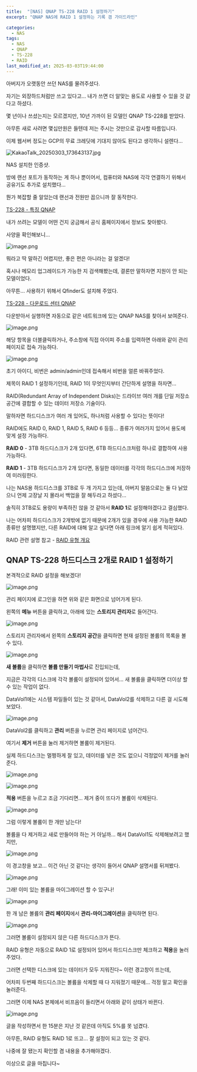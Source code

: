 ```yaml
---
title:  "[NAS] QNAP TS-228 RAID 1 설정하기"
excerpt: "QNAP NAS에 RAID 1 설정하는 기록 겸 가이드라인"

categories:
  - NAS
tags:
  - NAS
  - QNAP
  - TS-228
  - RAID
last_modified_at: 2025-03-03T19:44:00
--- 
```


아버지가 오랫동안 쓰던 NAS를 물려주셨다.

자기는 외장하드처럼만 쓰고 있다고… 내가 쓰면 더 알맞는 용도로 사용할 수 있을 것 같다고 하셨다.

몇 년이나 쓰셨는지는 모르겠지만, 10년 가까이 된 모델인 QNAP TS-228를 받았다.

아무튼 새로 사려면 몇십만원은 들텐데 저는 주시는 것만으로 감사할 따름입니다.

이제 웹서버 정도는 GCP의 무료 크레딧에 기대지 않아도 된다고 생각하니 설렌다…

![KakaoTalk_20250303_173643137.jpg](https://salmon99.github.io/assets/images/20250303/KakaoTalk_20250303_173643137.jpg)

NAS 설치한 인증샷.

방에 랜선 포트가 동작하는 게 하나 뿐이어서, 컴퓨터와 NAS에 각각 연결하기 위해서 공유기도 추가로 설치했다…

뭔가 복잡할 줄 알았는데 랜선과 전원만 꼽으니까 잘 동작한다.

[TS-228 - 특징 QNAP](https://www.qnap.com/ko-kr/product/ts-228)

내가 쓰려는 모델이 어떤 건지 궁금해서 공식 홈페이지에서 정보도 찾아봤다.

사양을 확인해보니…

![image.png](https://salmon99.github.io/assets/images/20250303/image.png)

뭐라고 딱 말하긴 어렵지만, 좋은 편은 아니라는 걸 알겠다!

혹시나 메모리 업그레이드가 가능한 지 검색해봤는데, 결론만 말하자면 지원이 안 되는 모델이었다.

아무튼… 사용하기 위해서 Qfinder도 설치해 주었다.

[TS-228 - 다운로드 센터 QNAP](https://www.qnap.com/ko-kr/download?model=ts-228&category=utility)

다운받아서 실행하면 자동으로 같은 네트워크에 있는 QNAP NAS를 찾아서 보여준다.

![image.png](https://salmon99.github.io/assets/images/20250303/image%201.png)

해당 항목을 더블클릭하거나, 주소창에 직접 아이피 주소를 입력하면 아래와 같이 관리 페이지로 접속 가능하다.

![image.png](https://salmon99.github.io/assets/images/20250303/image%202.png)

초기 아이디, 비번은 admin/admin인데 접속해서 비번을 얼른 바꿔주었다.

제목이 RAID 1 설정하기인데, RAID 1이 무엇인지부터 간단하게 설명을 하자면…

RAID(Redundant Array of Independent Disks)는 드라이브 여러 개를 단일 저장소 공간에 결합할 수 있는 데이터 저장소 기술이다.

말하자면 하드디스크가 여러 개 있어도, 하나처럼 사용할 수 있다는 뜻이다!

RAID에도 RAID 0, RAID 1, RAID 5, RAID 6 등등… 종류가 여러가지 있어서 용도에 맞게 설정 가능하다.

**RAID 0** - 3TB 하드디스크가 2개 있다면, 6TB 하드디스크처럼 하나로 결합하여 사용 가능하다.

**RAID 1** - 3TB 하드디스크가 2개 있다면, 동일한 데이터를 각각의 하드디스크에 저장하여 미러링한다.

나는 NAS용 하드디스크를 3TB로 두 개 가지고 있는데, 아버지 말씀으로는 둘 다 낡았으니 언제 고장날 지 몰라서 백업을 잘 해두라고 하셨다…

솔직히 3TB로도 용량이 부족하진 않을 것 같아서 **RAID 1**로 설정해야겠다고 결심했다.

나는 어차피 하드디스크가 2개밖에 없기 때문에 2개가 있을 경우에 사용 가능한 RAID 종류만 설명했지만, 다른 RAID에 대해 알고 싶다면 아래 링크에 알기 쉽게 적혀있다.

RAID 관련 설명 참고 - [RAID 유형 개요](https://kb.synology.com/ko-kr/DSM/help/DSM/StorageManager/storage_pool_what_is_raid?version=7)

## QNAP TS-228 하드디스크 2개로 RAID 1 설정하기

본격적으로 RAID 설정을 해보겠다!

![image.png](https://salmon99.github.io/assets/images/20250303/image%203.png)

관리 페이지에 로그인을 하면 위와 같은 화면으로 넘어가게 된다.

왼쪽의 **메뉴** 버튼을 클릭하고, 아래에 있는 **스토리지 관리자**로 들어간다.

![image.png](https://salmon99.github.io/assets/images/20250303/image%204.png)

스토리지 관리자에서 왼쪽의 **스토리지 공간**을 클릭하면 현재 설정된 볼륨의 목록을 볼 수 있다.

![image.png](https://salmon99.github.io/assets/images/20250303/image%205.png)

**새 볼륨**을 클릭하면 **볼륨 만들기 마법사**로 진입되는데,

지금은 각각의 디스크에 각각 볼륨이 설정되어 있어서… 새 볼륨을 클릭하면 더이상 할 수 있는 작업이 없다.

DataVol1에는 시스템 파일들이 있는 것 같아서, DataVol2를 삭제하고 다른 걸 시도해보았다.

![image.png](https://salmon99.github.io/assets/images/20250303/image%206.png)

DataVol2를 클릭하고 **관리** 버튼을 누르면 관리 페이지로 넘어간다.

여기서 **제거** 버튼을 눌러 제거하면 볼륨이 제거된다.

실제 하드디스크는 멀쩡하게 잘 있고, 데이터를 넣은 것도 없으니 걱정없이 제거를 눌러준다.

![image.png](https://salmon99.github.io/assets/images/20250303/image%207.png)

![image.png](https://salmon99.github.io/assets/images/20250303/image%208.png)

**적용** 버튼을 누르고 조금 기다리면… 제거 중이 뜨다가 볼륨이 삭제된다.

![image.png](https://salmon99.github.io/assets/images/20250303/image%209.png)

그럼 이렇게 볼륨이 한 개만 남는다!

볼륨을 다 제거하고 새로 만들어야 하는 거 아닐까… 해서 DataVol1도 삭제해보려고 했지만,

![image.png](https://salmon99.github.io/assets/images/20250303/image%2010.png)

이 경고창을 보고… 이건 아닌 것 같다는 생각이 들어서 QNAP 설명서를 뒤져봤다.

![image.png](https://salmon99.github.io/assets/images/20250303/image%2011.png)

그래! 이미 있는 볼륨을 마이그레이션 할 수 있구나!

![image.png](https://salmon99.github.io/assets/images/20250303/image%2012.png)

한 개 남은 볼륨의 **관리 페이지**에서 **관리-마이그레이션**을 클릭하면 된다.

![image.png](https://salmon99.github.io/assets/images/20250303/image%2013.png)

그러면 볼륨이 설정되지 않은 다른 하드디스크가 뜬다.

RAID 유형은 자동으로 RAID 1로 설정되어 있어서 하드디스크만 체크하고 **적용**을 눌러주었다.

그러면 선택한 디스크에 있는 데이터가 모두 지워진다~ 이런 경고창이 뜨는데,

어차피 두번째 하드디스크는 볼륨을 삭제할 때 다 지워졌기 때문에… 걱정 말고 확인을 눌러준다.

그러면 이제 NAS 본체에서 비프음이 들리면서 아래와 같이 상태가 바뀐다.

![image.png](https://salmon99.github.io/assets/images/20250303/image%2014.png)

글을 작성하면서 한 15분은 지난 것 같은데 아직도 5%를 못 넘겼다.

아무튼, RAID 유형도 RAID 1로 뜨고… 잘 설정이 되고 있는 것 같다.

나중에 잘 됐는지 확인할 겸 내용을 추가해야겠다.

이상으로 글을 마칩니다~